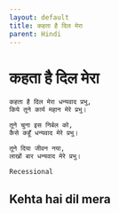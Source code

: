 ```yaml
---
layout: default
title: कहता है दिल मेरा
parent: Hindi
---
```

# कहता है दिल मेरा
```
कहता है दिल मेरा धन्यवाद प्रभु,
किये तूने कार्य महान मेरे प्रभु।

तूने चुना इस निर्बल को,
कैसे कहूँ धन्यवाद मेरे प्रभु।

तूने दिया जीवन नया,
लाखों बार धन्यवाद मेरे प्रभु।
```
`Recessional`

## Kehta hai dil mera